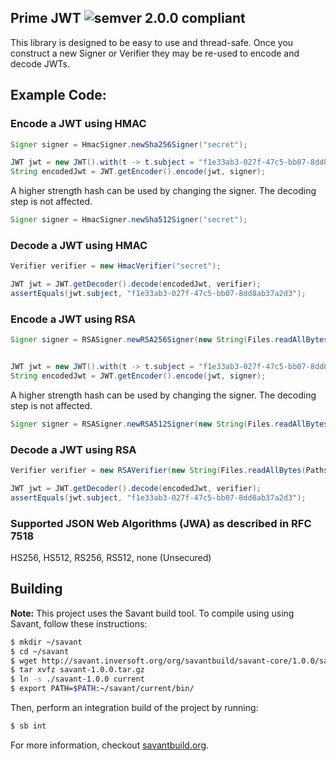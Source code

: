 ## Prime JWT ![semver 2.0.0 compliant](http://img.shields.io/badge/semver-2.0.0-brightgreen.svg?style=flat-square)

This library is designed to be easy to use and thread-safe. Once you construct a new Signer or Verifier they may be re-used to encode and decode JWTs.

## Example Code:

### Encode a JWT using HMAC
```java
Signer signer = HmacSigner.newSha256Signer("secret");

JWT jwt = new JWT().with(t -> t.subject = "f1e33ab3-027f-47c5-bb07-8dd8ab37a2d3");
String encodedJwt = JWT.getEncoder().encode(jwt, signer);

```

A higher strength hash can be used by changing the signer. The decoding step is not affected.
```java
Signer signer = HmacSigner.newSha512Signer("secret");
```

### Decode a JWT using HMAC
```java
Verifier verifier = new HmacVerifier("secret");

JWT jwt = JWT.getDecoder().decode(encodedJwt, verifier);
assertEquals(jwt.subject, "f1e33ab3-027f-47c5-bb07-8dd8ab37a2d3");
```

### Encode a JWT using RSA
```java
Signer signer = RSASigner.newRSA256Signer(new String(Files.readAllBytes(Paths.get("private_key.pem"))));


JWT jwt = new JWT().with(t -> t.subject = "f1e33ab3-027f-47c5-bb07-8dd8ab37a2d3");
String encodedJwt = JWT.getEncoder().encode(jwt, signer);
```

A higher strength hash can be used by changing the signer. The decoding step is not affected.
```java
Signer signer = RSASigner.newRSA512Signer(new String(Files.readAllBytes(Paths.get("private_key.pem"))));
```

### Decode a JWT using RSA
```java
Verifier verifier = new RSAVerifier(new String(Files.readAllBytes(Paths.get("public_key.pem"))));

JWT jwt = JWT.getDecoder().decode(encodedJwt, verifier);
assertEquals(jwt.subject, "f1e33ab3-027f-47c5-bb07-8dd8ab37a2d3");
```

### Supported JSON Web Algorithms (JWA) as described in RFC 7518

HS256, HS512, RS256, RS512, none (Unsecured)

## Building

**Note:** This project uses the Savant build tool. To compile using using Savant, follow these instructions:

```bash
$ mkdir ~/savant
$ cd ~/savant
$ wget http://savant.inversoft.org/org/savantbuild/savant-core/1.0.0/savant-1.0.0.tar.gz
$ tar xvfz savant-1.0.0.tar.gz
$ ln -s ./savant-1.0.0 current
$ export PATH=$PATH:~/savant/current/bin/
```

Then, perform an integration build of the project by running:
```bash
$ sb int
```

For more information, checkout [savantbuild.org](http://savantbuild.org/).

